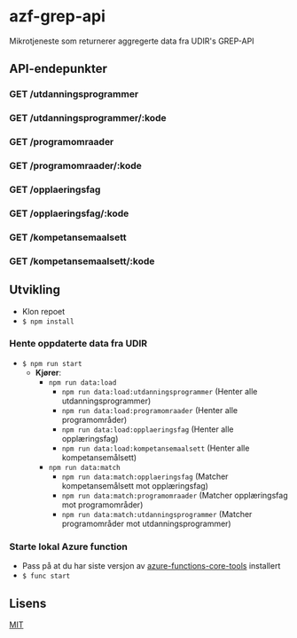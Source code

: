 # azf-grep-api

Mikrotjeneste som returnerer aggregerte data fra UDIR's GREP-API

## API-endepunkter

### GET /utdanningsprogrammer

### GET /utdanningsprogrammer/:kode

### GET /programomraader

### GET /programomraader/:kode

### GET /opplaeringsfag

### GET /opplaeringsfag/:kode

### GET /kompetansemaalsett

### GET /kompetansemaalsett/:kode


## Utvikling

- Klon repoet
- `$ npm install`

### Hente oppdaterte data fra UDIR

- `$ npm run start`
  - **Kjører**:
    - `npm run data:load`
      - `npm run data:load:utdanningsprogrammer` (Henter alle utdanningsprogrammer)
      - `npm run data:load:programomraader` (Henter alle programområder)
      - `npm run data:load:opplaeringsfag` (Henter alle opplæringsfag)
      - `npm run data:load:kompetansemaalsett` (Henter alle kompetansemålsett)
    - `npm run data:match`
      - `npm run data:match:opplaeringsfag` (Matcher kompetansemålsett mot opplæringsfag)
      - `npm run data:match:programomraader` (Matcher opplæringsfag mot programområder)
      - `npm run data:match:utdanningsprogrammer` (Matcher programområder mot utdanningsprogrammer)

### Starte lokal Azure function

- Pass på at du har siste versjon av [azure-functions-core-tools](https://www.npmjs.com/package/azure-functions-core-tools) installert
- `$ func start`

## Lisens

[MIT](/LICENSE.md)